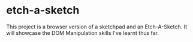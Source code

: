 # etch-a-sketch
This project is a browser version of a sketchpad and an Etch-A-Sketch. It will showcase the DOM Manipulation skills I've learnt thus far.
